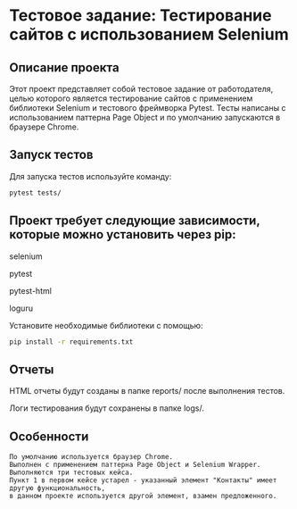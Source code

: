# Тестовое задание: Тестирование сайтов с использованием Selenium

## Описание проекта

Этот проект представляет собой тестовое задание от работодателя, целью которого является тестирование сайтов с
применением библиотеки Selenium и тестового фреймворка Pytest. Тесты написаны с использованием паттерна
Page Object и по умолчанию запускаются в браузере Chrome.

## Запуск тестов

Для запуска тестов используйте команду:

```bash
pytest tests/
```

## Проект требует следующие зависимости, которые можно установить через pip:

selenium

pytest

pytest-html

loguru

Установите необходимые библиотеки с помощью:

```bash
pip install -r requirements.txt
```

## Отчеты

HTML отчеты будут созданы в папке reports/ после выполнения тестов.

Логи тестирования будут сохранены в папке logs/.

## Особенности

    По умолчанию используется браузер Chrome.
    Выполнен с применением паттерна Page Object и Selenium Wrapper.
    Выполняются три тестовых кейса.
    Пункт 1 в первом кейсе устарел - указанный элемент "Контакты" имеет другую функциональность,
    в данном проекте используется другой элемент, взамен предложенного.